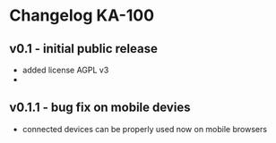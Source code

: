 # Changelog KA-100
## v0.1 - initial public release
  * added license AGPL v3
  * 

## v0.1.1 - bug fix on mobile devies
  * connected devices can be properly used now on mobile browsers
